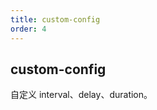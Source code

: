 ```yaml
---
title: custom-config
order: 4
---
```


## custom-config

自定义 interval、delay、duration。

<code src="../examples/config.tsx" />
